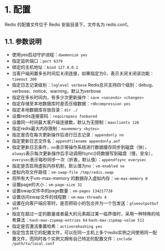 # 1. 配置
Redis 的配置文件位于 Redis 安装目录下，文件名为 redis.conf。

## 1.1. 参数说明
- 使用yes启动守护进程：`daemonize yes`
- 指定监听端口：`port 6379`
- 绑定的主机地址：`bind 127.0.0.1`
- 当客户端闲置多长时间后关闭连接，如果指定为0，表示关闭关闭该功能：`timeout 300`
- 指定日志记录级别：`loglevel verbose` Redis总共支持四个级别：debug、verbose、notice、warning，默认为verbose
- 指定在多长时间内，有多少次更新操作：`save <seconds> <changes>`
- 指定存储至本地数据库时是否压缩数据：`rdbcompression yes`
- 指定本地数据库存放目录：`dir ./`
- 设置redis连接密码：`requirepass foobared`
- 设置同一时间最大客户端连接数，默认为无限制：`maxclients 128`
- 指定redis最大内存限制：`maxmemory <bytes>`
- 指定是否在每次更新操作后进行日志记录：`appendonly no`
- 指定更新日志文件名：`appendfilename appendonly.aof`
- 指定更新日志条件，`no`表示等操作系统进行数据缓存同步到磁盘（快），`always`表示每次更新操作后手动调用fsync()将数据写到磁盘（慢，安全），`everysec`表示每秒同步一次（折衷，默认值）：`appendfsync everysec`
- 指定是否启用虚拟内存机制，默认值为no：`vm-enabled no`
- 虚拟内存文件路径：`vm-swap-file /tmp/redis.swap`
- 将所有大于vm-max-memory 的数据存入虚拟内存：`vm-max-memory 0`
- 设置page的大小：`vm-page-size 32`
- 设置swap文件中的page数量：`vm-pages 134217728`
- 设置访问swap文件的线程数：`vm-max-threads 4`
- 设置在向客户端应答时，是否把较小的包合并为一个包发送：`glueoutputbuf yes`
- 指定在超过一定的数量或者最大的元素超过某一临界值时，采用一种特殊的哈希算法：`hash-max-zipmap-entries 64` `hash-max-zipmap-value 512`
- 指定是否激活重置哈希：`activerehashing yes`
- 指定包含其它的配置文件，可以在同一主机上多个redis实例之间使用同一配置文件，而同时各个实例又拥有自己特定的配置文件：`include /path/to/local.conf`